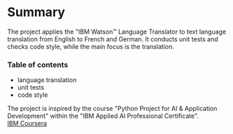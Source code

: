 # Summary


<p>
The project applies the "IBM Watson™ Language Translator to text language translation from English to French and German. It conducts unit tests and checks code style, while the main focus is the translation.
</p> 

<h3>Table of contents</h3>
<ul>
  <li>language translation </li>
  <li>unit tests</li>
  <li>code style</li>
</ul> 


<p>
The project is inspired by the course "Python Project for AI & Application Development" within the "IBM Applied AI Professional Certificate".<br>
<a href="https://www.coursera.org/professional-certificates/applied-artifical-intelligence-ibm-watson-ai" target="_blank">IBM Coursera</a> 
</p> 
